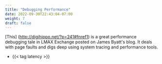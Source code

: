 ```yaml
---
title: "Debugging Performance"
date: 2022-09-30T22:43:04-07:00
weight: 7
draft: false
---
```

[This] (http://digihippo.net/?p=241#fnref1) is a great performance debugging tale in LMAX Exchange posted on James Byatt's blog. It deals with page faults and digs deep using system tracing and performance tools.
- {{< tag latency >}}
